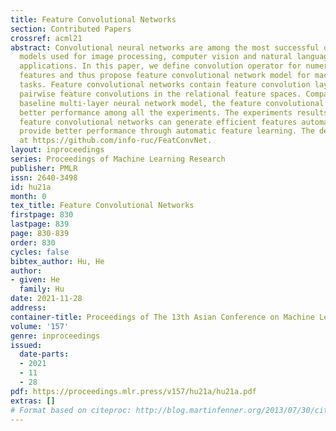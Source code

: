 ```yaml
---
title: Feature Convolutional Networks
section: Contributed Papers
crossref: acml21
abstract: Convolutional neural networks are among the most successful deep learning
  models used for image processing, computer vision and natural language processing
  applications. In this paper, we define convolution operator for numerical tabular
  features and thus propose feature convolutional network model for machine learning
  tasks. Feature convolutional networks contain feature convolution layer to extract
  pairwise feature convolutions in the relational feature spaces. Compared with the
  baseline multi-layer neural network model, the feature convolutional network gains
  better performance among all the experiments. The experiments results suggest that
  feature convolutional networks can generate efficient features automatically and
  provide better performance through automatic feature learning. The demo code is
  at https://github.com/info-ruc/FeatConvNet.
layout: inproceedings
series: Proceedings of Machine Learning Research
publisher: PMLR
issn: 2640-3498
id: hu21a
month: 0
tex_title: Feature Convolutional Networks
firstpage: 830
lastpage: 839
page: 830-839
order: 830
cycles: false
bibtex_author: Hu, He
author:
- given: He
  family: Hu
date: 2021-11-28
address:
container-title: Proceedings of The 13th Asian Conference on Machine Learning
volume: '157'
genre: inproceedings
issued:
  date-parts:
  - 2021
  - 11
  - 28
pdf: https://proceedings.mlr.press/v157/hu21a/hu21a.pdf
extras: []
# Format based on citeproc: http://blog.martinfenner.org/2013/07/30/citeproc-yaml-for-bibliographies/
---
```

